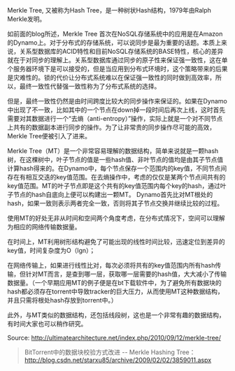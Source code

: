 Merkle Tree, 又被称为Hash Tree，是一种树状Hash结构，1979年由Ralph Merkle发明。

如前面的blog所述，Merkle Tree 首次在NoSQL存储系统中的应用是在Amazon的Dynamo上。对于分布式的存储系统，可以说同步是最为重要的话题。本质上来说，关系型数据库的ACID特性和目前NoSQL存储系统的BASE特性，核心的差异就在于对同步的理解上。关系型数据库通过同步的原子性来保证强一致性，这在单个服务器环境下是可以接受的，但是当应用到分布式环境时，这个策略带来的后果是灾难性的。锁的代价让分布式系统难以在保证强一致性的同时做到高效率，所以，最终一致性代替强一致性称为了分布式系统的选择。

但是，最终一致性仍然是由时间跨度比较大的同步操作来保证的。如果在Dynamo中出现了不一致，比如其中的一个节点在down掉一段时间后再次上线，这时首先需要对其数据进行一个“去熵（anti-entropy）”操作，实际上就是一个对不同节点上共有的数据副本进行同步的操作。为了让非常贵的同步操作尽可能的高效，Merkle Tree便被引入了进来。

Merkle Tree（MT）是一个非常容易理解的数据结构，简单来说就是一颗hash树，在这棵树中，叶子节点的值是一些hash值、非叶节点的值均是由其子节点值计算hash得来的。在Dynamo中，每个节点保存一个范围内的key值，不同节点间存在有相互交迭的key值范围。在去熵操作中，考虑的仅仅是某两个节点间共有的key值范围。MT的叶子节点即是这个共有的key值范围内每个key的hash，通过叶子节点的hash自底向上便可以构建出一颗MT。 Dynamo首先比对MT根处的hash，如果一致则表示两者完全一致，否则将其子节点交换并继续比较的过程。

使用MT的好处无非从时间和空间两个角度考虑，在分布式情况下，空间可以理解为相应的网络传输数据量。

在时间上，MT利用树形结构避免了可能出现的线性时间比较，迅速定位到差异的key值，时间复杂度为O（lgn）；

在网络传输上，如果进行线性比对，每次必须将共有的key值范围内所有hash传输，但针对MT而言，是查到哪一层，获取哪一层需要的hash值，大大减小了传输数据量。（一个早期应用MT的例子便是在bt下载软件中，为了避免所有数据块的hash都必须存在torrent中导致tracker的巨大压力，从而使用MT这种数据结构，并且只需将根处hash存放到torrent中。）

此外，与MT类似的数据结构，还包括线段树，这也是一个非常有趣的数据结构，有时间大家也可以稍作研究。

Source: http://ultimatearchitecture.net/index.php/2010/09/12/merkle-tree/
> BitTorrent中的数据块校验方式改进 -- Merkle Hashing Tree：http://blog.csdn.net/starxu85/archive/2009/02/02/3859011.aspx